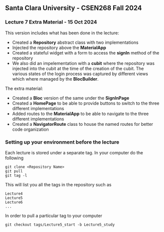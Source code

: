 ## Santa Clara University - CSEN268 Fall 2024

### Lecture 7 Extra Material - 15 Oct 2024

This version includes what has been done in the lecture:

- Created a **Repository** abstract class with two implementations
- Injected the repository above the **MaterialApp**
- Created a stateful widget with a form to access the **signIn** method of the repository
- We also did an impelementation with a **cubit** where the repository was injected 
into the cubit at the time of the creation of the cubit. The various states of the login process was captured by 
different views which where managed by the **BlocBuilder**.

The extra material:

- Created a **Bloc** version of the same under the **SignInPage**
- Created a **HomePage** to be able to provide buttons to switch to the three different implementations
- Added routes to the **MaterialApp** to be able to navigate to the three different implementations
- Created a **NavigatorRoute** class to house the named routes for better code organization

### Setting up your environment before the lecture

Each lecture is stored under a separate tag. In your computer do the following

    git clone <Repository Name>
    git pull
    git tag -l

This will list you all the tags in the repository such as

    Lecture4
    Lecture5
    Lecture6
    ...

In order to pull a particular tag to your computer

    git checkout tags/Lecture5_start -b Lecture5_study



